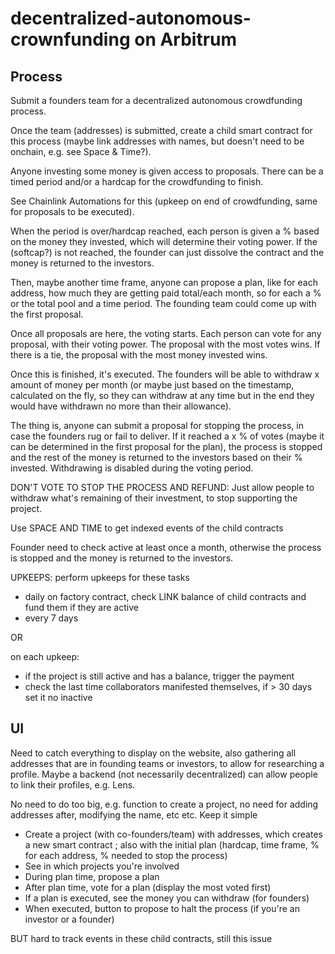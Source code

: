 # decentralized-autonomous-crownfunding on Arbitrum

## Process

Submit a founders team for a decentralized autonomous crowdfunding process.

Once the team (addresses) is submitted, create a child smart contract for this process (maybe link addresses with names, but doesn't need to be onchain, e.g. see Space & Time?).

Anyone investing some money is given access to proposals. There can be a timed period and/or a hardcap for the crowdfunding to finish.

See Chainlink Automations for this (upkeep on end of crowdfunding, same for proposals to be executed).

When the period is over/hardcap reached, each person is given a % based on the money they invested, which will determine their voting power.
If the (softcap?) is not reached, the founder can just dissolve the contract and the money is returned to the investors.

Then, maybe another time frame, anyone can propose a plan, like for each address, how much they are getting paid total/each month, so for each a % or the total pool and a time period. The founding team could come up with the first proposal.

Once all proposals are here, the voting starts. Each person can vote for any proposal, with their voting power. The proposal with the most votes wins. If there is a tie, the proposal with the most money invested wins.

Once this is finished, it's executed. The founders will be able to withdraw x amount of money per month (or maybe just based on the timestamp, calculated on the fly, so they can withdraw at any time but in the end they would have withdrawn no more than their allowance).

The thing is, anyone can submit a proposal for stopping the process, in case the founders rug or fail to deliver. If it reached a x % of votes (maybe it can be determined in the first proposal for the plan), the process is stopped and the rest of the money is returned to the investors based on their % invested. Withdrawing is disabled during the voting period.

DON'T VOTE TO STOP THE PROCESS AND REFUND: Just allow people to withdraw what's remaining of their investment, to stop supporting the project.

Use SPACE AND TIME to get indexed events of the child contracts

Founder need to check active at least once a month, otherwise the process is stopped and the money is returned to the investors.

UPKEEPS: perform upkeeps for these tasks

- daily on factory contract, check LINK balance of child contracts and fund them if they are active
- every 7 days

OR

on each upkeep:

- if the project is still active and has a balance, trigger the payment
- check the last time collaborators manifested themselves, if > 30 days set it no inactive

## UI

Need to catch everything to display on the website, also gathering all addresses that are in founding teams or investors, to allow for researching a profile. Maybe a backend (not necessarily decentralized) can allow people to link their profiles, e.g. Lens.

No need to do too big, e.g. function to create a project, no need for adding addresses after, modifying the name, etc etc. Keep it simple

- Create a project (with co-founders/team) with addresses, which creates a new smart contract ; also with the initial plan (hardcap, time frame, % for each address, % needed to stop the process)
- See in which projects you're involved
- During plan time, propose a plan
- After plan time, vote for a plan (display the most voted first)
- If a plan is executed, see the money you can withdraw (for founders)
- When executed, button to propose to halt the process (if you're an investor or a founder)

BUT hard to track events in these child contracts, still this issue
